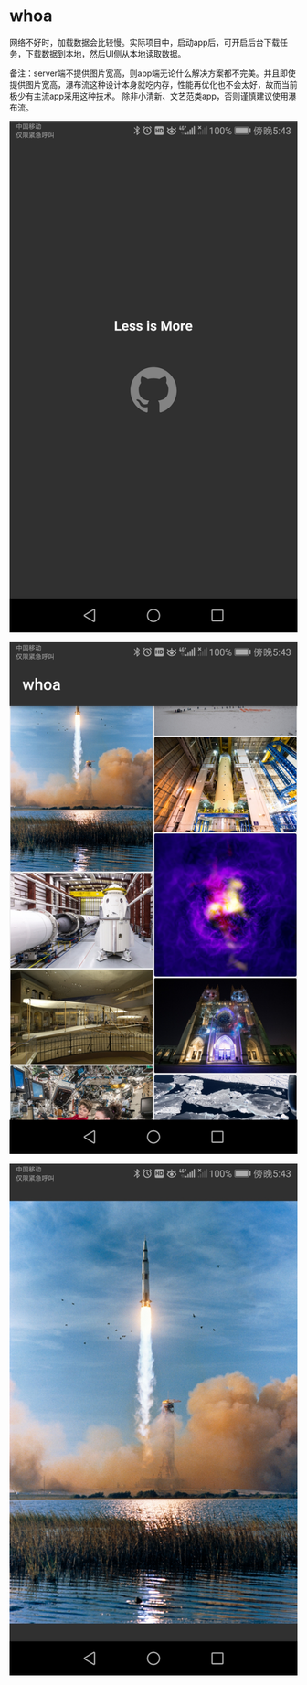 # whoa

网络不好时，加载数据会比较慢。实际项目中，启动app后，可开启后台下载任务，下载数据到本地，然后UI侧从本地读取数据。

备注：server端不提供图片宽高，则app端无论什么解决方案都不完美。并且即使提供图片宽高，瀑布流这种设计本身就吃内存，性能再优化也不会太好，故而当前极少有主流app采用这种技术。
除非小清新、文艺范类app，否则谨慎建议使用瀑布流。

![image](https://github.com/linc2017/whoa/blob/master/Screenshot_20190126-174319.jpg)

![image](https://github.com/linc2017/whoa/blob/master/Screenshot_20190126-174328.jpg)

![image](https://github.com/linc2017/whoa/blob/master/Screenshot_20190126-174341.jpg)
